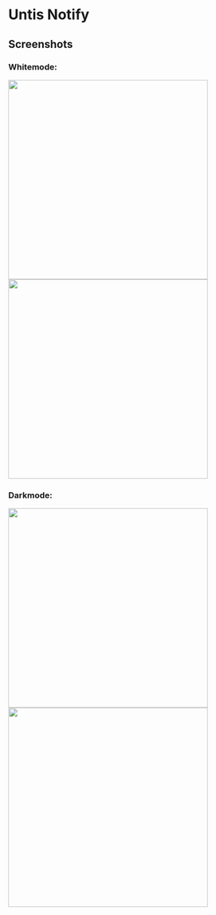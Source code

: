 # Untis Notify


## Screenshots

### Whitemode:
<div width="1000px">
  <img src="https://github.com/user-attachments/assets/55bd540b-c4f7-45d7-aee6-b9ee6ba45411" width="400px"/>
  <img src="https://github.com/user-attachments/assets/9aa67f9e-83f6-46af-95f1-f4854c78caa2" width="400px"/> 
</div>

### Darkmode:
<div width="1000px">
  <img src="https://github.com/user-attachments/assets/df95b704-dde2-47da-a47b-0acfd36798d4" width="400px"/>
  <img src="https://github.com/user-attachments/assets/454e6331-3f43-40f2-892a-2c628304659f" width="400px"/> 
</div>
